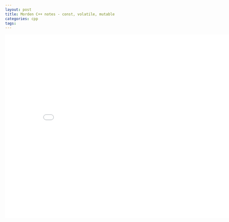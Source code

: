 ```yaml
---
layout: post
title: Morden C++ notes - const, volatile, mutable
categories: cpp 
tags:
---
```


<center><embed src="/pdfs/posts/Morden cpp note — const volatile mutable.pdf" width="850" height="600"></center>
